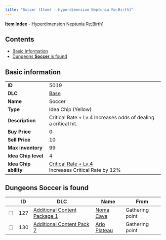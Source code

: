 ```yaml
---
title: "Soccer (Item) - Hyperdimension Neptunia Re;Birth1"
---
```


[**Item Index**](/neptunia/rb1/item/index.html) - [Hyperdimension Neptunia Re;Birth1](/neptunia/rb1)

## Contents

- [Basic information](#basic-information)
- [Dungeons **Soccer** is found](#dungeons-soccer-is-found)

## Basic information

|   |   |
| -- | -- |
| **ID** | 5019 |
| **DLC** | [Base](/neptunia/rb1/dlc/1-base.html) |
| **Name** | Soccer |
| **Type** | Idea Chip (Yellow) |
| **Description** | Critical Rate + Lv.4 Increases odds of dealing a critical hit. |
| **Buy Price** | 0 |
| **Sell Price** | 10 |
| **Max inventory** | 99 |
| **Idea Chip level** | 4 |
| **Idea Chip ability** | [Critical Rate + Lv.4](/neptunia/rb1/avatar/1-9518-critical-rate-lv-4.html)<br />Increases Critical Rate by 12% |


## Dungeons **Soccer** is found

|    | ID | DLC | Name | From |
| -- | -- | --- | ---- | ---- |
| <input type="checkbox" id="rb1-dungeon-10-127" class="trackbox" /> | 127 | [Additional Content Package 1](/neptunia/rb1/dlc/10-pack1.html) | [Noma Cave](/neptunia/rb1/dungeon/10-127-noma-cave.html) | Gathering point |
| <input type="checkbox" id="rb1-dungeon-16-130" class="trackbox" /> | 130 | [Additional Content Pack 7](/neptunia/rb1/dlc/16-pack7.html) | [Ario Plateau](/neptunia/rb1/dungeon/16-130-ario-plateau.html) | Gathering point |
